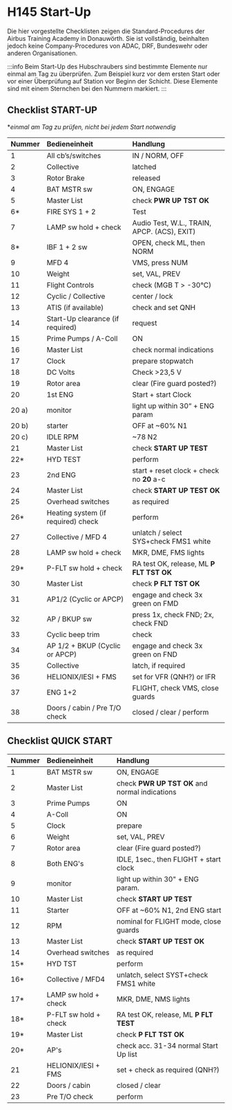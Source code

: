 # H145 Start-Up

Die hier vorgestellte Checklisten zeigen die Standard-Procedures der Airbus Training Academy in Donauwörth. Sie ist vollständig, beinhalten jedoch keine Company-Procedures von ADAC, DRF, Bundeswehr oder anderen Organisationen.

:::info
Beim Start-Up des Hubschraubers sind bestimmte Elemente nur einmal am Tag zu überprüfen. Zum Beispiel kurz vor dem ersten Start oder vor einer Überprüfung auf Station vor Beginn der Schicht. Diese Elemente sind mit einem Sternchen bei den Nummern markiert.
:::

## Checklist START-UP

\*_einmal am Tag zu prüfen, nicht bei jedem Start notwendig_

| Nummer | Bedieneinheit                      | Handlung                                    |
| :----- | :--------------------------------- | :------------------------------------------ |
| 1      | All cb’s/switches                  | IN / NORM, OFF                              |
| 2      | Collective                         | latched                                     |
| 3      | Rotor Brake                        | released                                    |
| 4      | BAT MSTR sw                        | ON, ENGAGE                                  |
| 5      | Master List                        | check **PWR UP TST OK**                     |
| 6\*    | FIRE SYS 1 + 2                     | Test                                        |
| 7      | LAMP sw hold + check               | Audio Test, W.L., TRAIN, APCP. (ACS), EXIT) |
| 8\*    | IBF 1 + 2 sw                       | OPEN, check ML, then NORM                   |
| 9      | MFD 4                              | VMS, press NUM                              |
| 10     | Weight                             | set, VAL, PREV                              |
| 11     | Flight Controls                    | check (MGB T > -30°C)                       |
| 12     | Cyclic / Collective                | center / lock                               |
| 13     | ATIS (if available)                | check and set QNH                           |
| 14     | Start-Up clearance (if required)   | request                                     |
| 15     | Prime Pumps / A-Coll               | ON                                          |
| 16     | Master List                        | check normal indications                    |
| 17     | Clock                              | prepare stopwatch                           |
| 18     | DC Volts                           | Check >23,5 V                               |
| 19     | Rotor area                         | clear (Fire guard posted?)                  |
| 20     | 1st ENG                            | Start + start Clock                         |
| 20 a)  | monitor                            | light up within 30“ + ENG param             |
| 20 b)  | starter                            | OFF at ~60% N1                              |
| 20 c)  | IDLE RPM                           | ~78 N2                                      |
| 21     | Master List                        | check **START UP TEST**                     |
| 22\*   | HYD TEST                           | perform                                     |
| 23     | 2nd ENG                            | start + reset clock + check no **20** a-c   |
| 24     | Master List                        | check **START UP TEST OK**                  |
| 25     | Overhead switches                  | as required                                 |
| 26\*   | Heating system (if required) check | perform                                     |
| 27     | Collective / MFD 4                 | unlatch / select SYS+check FMS1 white       |
| 28     | LAMP sw hold + check               | MKR, DME, FMS lights                        |
| 29\*   | P-FLT sw hold + check              | RA test OK, release, ML **P FLT TST OK**    |
| 30     | Master List                        | check **P FLT TST OK**                      |
| 31     | AP1/2 (Cyclic or APCP)             | engage and check 3x green on FMD            |
| 32     | AP / BKUP sw                       | press 1x, check FND; 2x, check FND          |
| 33     | Cyclic beep trim                   | check                                       |
| 34     | AP 1/2 + BKUP (Cyclic or APCP)     | engage and check 3x green on FND            |
| 35     | Collective                         | latch, if required                          |
| 36     | HELIONIX/IESI + FMS                | set for VFR (QNH?) or IFR                   |
| 37     | ENG 1+2                            | FLIGHT, check VMS, close guards             |
| 38     | Doors / cabin / Pre T/O check      | closed / clear / perform                    |

## Checklist QUICK START

| Nummer | Bedieneinheit         | Handlung                                       |
| :----- | :-------------------- | :--------------------------------------------- |
| 1      | BAT MSTR sw           | ON, ENGAGE                                     |
| 2      | Master List           | check **PWR UP TST OK** and normal indications |
| 3      | Prime Pumps           | ON                                             |
| 4      | A-Coll                | ON                                             |
| 5      | Clock                 | prepare                                        |
| 6      | Weight                | set, VAL, PREV                                 |
| 7      | Rotor area            | clear (Fire guard posted?)                     |
| 8      | Both ENG's            | IDLE, 1sec., then FLIGHT + start clock         |
| 9      | monitor               | light up within 30" + ENG param.               |
| 10     | Master List           | check **START UP TEST**                        |
| 11     | Starter               | OFF at ~60% N1, 2nd ENG start                  |
| 12     | RPM                   | nominal for FLIGHT mode, close guards          |
| 13     | Master List           | check **START UP TEST OK**                     |
| 14     | Overhead switches     | as required                                    |
| 15\*   | HYD TST               | perform                                        |
| 16\*   | Collective / MFD4     | unlatch, select SYST+check FMS1 white          |
| 17\*   | LAMP sw hold + check  | MKR, DME, NMS lights                           |
| 18\*   | P-FLT sw hold + check | RA test OK, release, ML **P FLT TEST**         |
| 19\*   | Master List           | check **P FLT TST OK**                         |
| 20\*   | AP's                  | check acc. 31-34 normal Start Up list          |
| 21     | HELIONIX/IESI + FMS   | set + check as required (QNH?)                 |
| 22     | Doors / cabin         | closed / clear                                 |
| 23     | Pre T/O check         | perform                                        |
